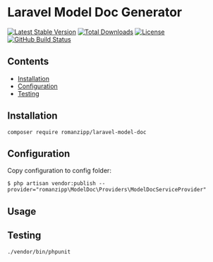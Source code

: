 # Laravel Model Doc Generator

[![Latest Stable Version](https://img.shields.io/packagist/v/romanzipp/Laravel-Model-Doc.svg?style=flat-square)](https://packagist.org/packages/romanzipp/laravel-model-doc)
[![Total Downloads](https://img.shields.io/packagist/dt/romanzipp/Laravel-Model-Doc.svg?style=flat-square)](https://packagist.org/packages/romanzipp/laravel-model-doc)
[![License](https://img.shields.io/packagist/l/romanzipp/Laravel-Model-Doc.svg?style=flat-square)](https://packagist.org/packages/romanzipp/laravel-model-doc)
[![GitHub Build Status](https://img.shields.io/github/workflow/status/romanzipp/Laravel-Model-Doc/Tests?style=flat-square)](https://github.com/romanzipp/Laravel-Model-Doc/actions)

## Contents

- [Installation](#installation)
- [Configuration](#configuration)
- [Testing](#testing)

## Installation

```
composer require romanzipp/laravel-model-doc
```

## Configuration

Copy configuration to config folder:

```
$ php artisan vendor:publish --provider="romanzipp\ModelDoc\Providers\ModelDocServiceProvider"
```

## Usage

## Testing

```
./vendor/bin/phpunit
```
